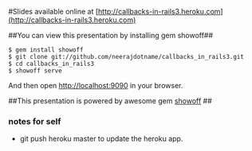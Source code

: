 #Slides available online at [http://callbacks-in-rails3.heroku.com](http://callbacks-in-rails3.heroku.com)


##You can view this presentation by installing gem showoff##

    $ gem install showoff
    $ git clone git://github.com/neerajdotname/callbacks_in_rails3.git
    $ cd callbacks_in_rails3
    $ showoff serve
    
And then open [http://localhost:9090](http://localhost:9090) in your browser.


##This presentation is powered by awesome gem [showoff](http://github.com/schacon/showoff) ##

### notes for self ###
* git push heroku master to update the heroku app.

